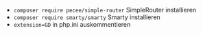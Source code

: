 
- `composer require pecee/simple-router` SimpleRouter installieren
- `composer require smarty/smarty` Smarty installieren
- `extension=GD` in php.ini auskommentieren

